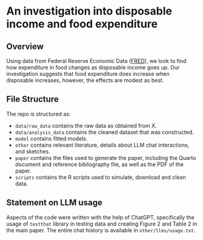 # An investigation into disposable income and food expenditure

## Overview

Using data from Federal Reserve Economic Data ([FRED](https://fred.stlouisfed.org/)), we look to find how expenditure in food changes as disposable income goes up. Our investigation suggests that food expenditure does increase when disposable increases, however, the effects are modest as best. 

## File Structure

The repo is structured as:

-   `data/raw_data` contains the raw data as obtained from X.
-   `data/analysis_data` contains the cleaned dataset that was constructed.
-   `model` contains fitted models. 
-   `other` contains relevant literature, details about LLM chat interactions, and sketches.
-   `paper` contains the files used to generate the paper, including the Quarto document and reference bibliography file, as well as the PDF of the paper. 
-   `scripts` contains the R scripts used to simulate, download and clean data.


## Statement on LLM usage

Aspects of the code were written with the help of ChatGPT, specifically the usage of `testthat` library in testing data and creating Figure 2 and Table 2 in the main paper. The entire chat history is available in `other/llms/usage.txt`.
